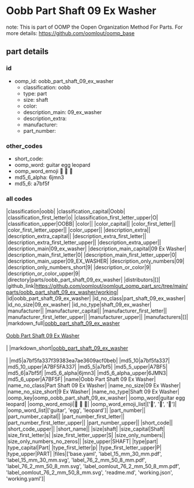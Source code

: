 # Oobb Part Shaft 09 Ex Washer  

note: This is part of OOMP the Oopen Organization Method For Parts. For more details: https://github.com/oomlout/oomp_base

##  part details





### id
* oomp_id: oobb_part_shaft_09_ex_washer
  * classification: oobb
  * type: part
  * size: shaft
  * color: 
  * description_main: 09_ex_washer
  * description_extra: 
  * manufacturer: 
  * part_number: 

### other_codes
* short_code: 
* oomp_word: guitar egg leopard
* oomp_word_emoji :guitar: :egg: :leopard:
* md5_6_alpha: 6jmn3
* md5_6: a7bf5f

### all codes 
|classification|oobb|
|classification_capital|Oobb|
|classification_first_letter|o|
|classification_first_letter_upper|O|
|classification_upper|OOBB|
|color||
|color_capital||
|color_first_letter||
|color_first_letter_upper||
|color_upper||
|description_extra||
|description_extra_capital||
|description_extra_first_letter||
|description_extra_first_letter_upper||
|description_extra_upper||
|description_main|09_ex_washer|
|description_main_capital|09 Ex Washer|
|description_main_first_letter|0|
|description_main_first_letter_upper|0|
|description_main_upper|09_EX_WASHER|
|description_only_numbers|09|
|description_only_numbers_short|9|
|description_or_color|9|
|description_or_color_upper|9|
|directory|parts/oobb_part_shaft_09_ex_washer|
|distributors|[]|
|github_link|https://github.com/oomlout/oomlout_oomp_part_src/tree/main/parts/oobb_part_shaft_09_ex_washer/working|
|id|oobb_part_shaft_09_ex_washer|
|id_no_class|part_shaft_09_ex_washer|
|id_no_size|09_ex_washer|
|id_no_type|shaft_09_ex_washer|
|manufacturer||
|manufacturer_capital||
|manufacturer_first_letter||
|manufacturer_first_letter_upper||
|manufacturer_upper||
|manufacturers|[]|
|markdown_full|[oobb_part_shaft_09_ex_washer](https://github.com/oomlout/oomlout_oomp_part_src/tree/main/parts/oobb_part_shaft_09_ex_washer/working)<br>[](https://github.com/oomlout/oomlout_oomp_part_src/tree/main/parts/oobb_part_shaft_09_ex_washer/working)<br>[Oobb Part Shaft 09 Ex Washer](https://github.com/oomlout/oomlout_oomp_part_src/tree/main/parts/oobb_part_shaft_09_ex_washer/working)<br><br>|
|markdown_short|[oobb_part_shaft_09_ex_washer](https://github.com/oomlout/oomlout_oomp_part_src/tree/main/parts/oobb_part_shaft_09_ex_washer/working)<br><br>|
|md5|a7bf5fa337f39383ea7ae3609acf0beb|
|md5_10|a7bf5fa337|
|md5_10_upper|A7BF5FA337|
|md5_5|a7bf5|
|md5_5_upper|A7BF5|
|md5_6|a7bf5f|
|md5_6_alpha|6jmn3|
|md5_6_alpha_upper|6JMN3|
|md5_6_upper|A7BF5F|
|name|Oobb Part Shaft 09 Ex Washer|
|name_no_class|Part Shaft 09 Ex Washer|
|name_no_size|09 Ex Washer|
|name_no_size_short|9 Ex Washer|
|name_no_type|Shaft 09 Ex Washer|
|oomp_key|oomp_oobb_part_shaft_09_ex_washer|
|oomp_word|guitar egg leopard|
|oomp_word_emoji|:guitar: :egg: :leopard:|
|oomp_word_emoji_list|[':guitar:', ':egg:', ':leopard:']|
|oomp_word_list|['guitar', 'egg', 'leopard']|
|part_number||
|part_number_capital||
|part_number_first_letter||
|part_number_first_letter_upper||
|part_number_upper||
|short_code||
|short_code_upper||
|short_name||
|size|shaft|
|size_capital|Shaft|
|size_first_letter|s|
|size_first_letter_upper|S|
|size_only_numbers||
|size_only_numbers_no_zeros||
|size_upper|SHAFT|
|type|part|
|type_capital|Part|
|type_first_letter|p|
|type_first_letter_upper|P|
|type_upper|PART|
|files|['base.yaml', 'label_15_mm_30_mm.pdf', 'label_15_mm_30_mm.svg', 'label_76_2_mm_50_8_mm.pdf', 'label_76_2_mm_50_8_mm.svg', 'label_oomlout_76_2_mm_50_8_mm.pdf', 'label_oomlout_76_2_mm_50_8_mm.svg', 'readme.md', 'working.json', 'working.yaml']|
